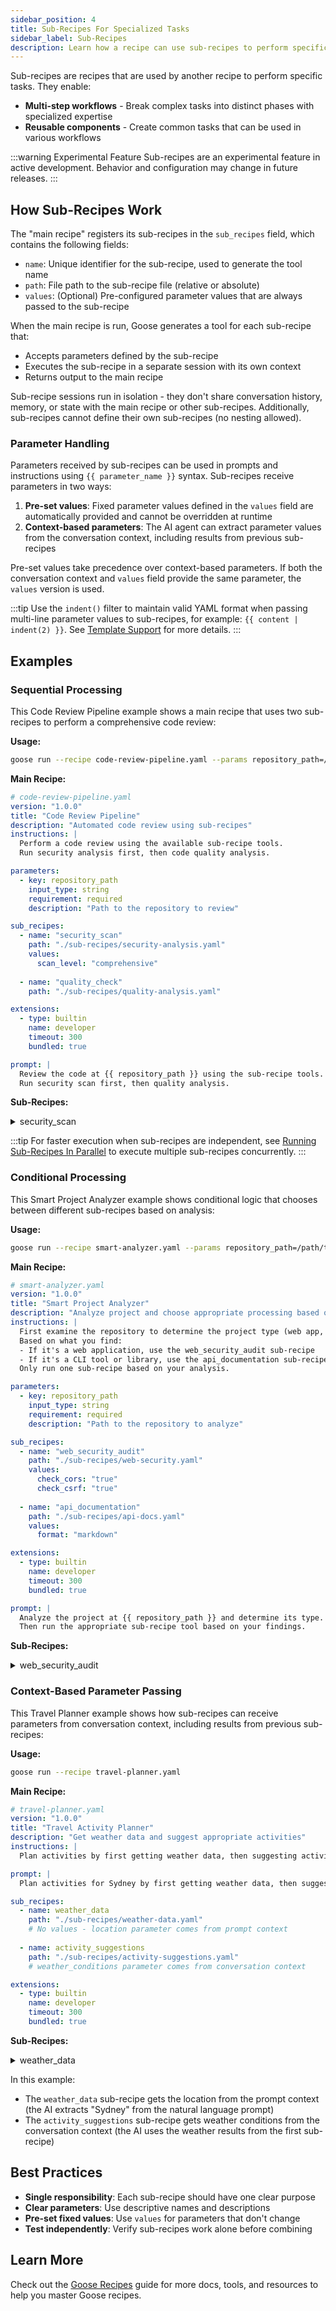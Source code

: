 ```yaml
---
sidebar_position: 4
title: Sub-Recipes For Specialized Tasks
sidebar_label: Sub-Recipes
description: Learn how a recipe can use sub-recipes to perform specific tasks
---
```


Sub-recipes are recipes that are used by another recipe to perform specific tasks. They enable:
- **Multi-step workflows** - Break complex tasks into distinct phases with specialized expertise
- **Reusable components** - Create common tasks that can be used in various workflows

:::warning Experimental Feature
Sub-recipes are an experimental feature in active development. Behavior and configuration may change in future releases.
:::

## How Sub-Recipes Work

The "main recipe" registers its sub-recipes in the `sub_recipes` field, which contains the following fields:

- `name`: Unique identifier for the sub-recipe, used to generate the tool name
- `path`: File path to the sub-recipe file (relative or absolute)
- `values`: (Optional) Pre-configured parameter values that are always passed to the sub-recipe

When the main recipe is run, Goose generates a tool for each sub-recipe that:
- Accepts parameters defined by the sub-recipe
- Executes the sub-recipe in a separate session with its own context
- Returns output to the main recipe

Sub-recipe sessions run in isolation - they don't share conversation history, memory, or state with the main recipe or other sub-recipes. Additionally, sub-recipes cannot define their own sub-recipes (no nesting allowed).

### Parameter Handling

Parameters received by sub-recipes can be used in prompts and instructions using `{{ parameter_name }}` syntax. Sub-recipes receive parameters in two ways:

1. **Pre-set values**: Fixed parameter values defined in the `values` field are automatically provided and cannot be overridden at runtime
2. **Context-based parameters**: The AI agent can extract parameter values from the conversation context, including results from previous sub-recipes

Pre-set values take precedence over context-based parameters. If both the conversation context and `values` field provide the same parameter, the `values` version is used.

:::tip
Use the `indent()` filter to maintain valid YAML format when passing multi-line parameter values to sub-recipes, for example: `{{ content | indent(2) }}`. See [Template Support](/docs/guides/recipes/recipe-reference#template-support) for more details.
:::

## Examples

### Sequential Processing

This Code Review Pipeline example shows a main recipe that uses two sub-recipes to perform a comprehensive code review:

**Usage:**
```bash
goose run --recipe code-review-pipeline.yaml --params repository_path=/path/to/repo
```

**Main Recipe:**

```yaml
# code-review-pipeline.yaml
version: "1.0.0"
title: "Code Review Pipeline"
description: "Automated code review using sub-recipes"
instructions: |
  Perform a code review using the available sub-recipe tools.
  Run security analysis first, then code quality analysis.

parameters:
  - key: repository_path
    input_type: string
    requirement: required
    description: "Path to the repository to review"

sub_recipes:
  - name: "security_scan"
    path: "./sub-recipes/security-analysis.yaml"
    values:
      scan_level: "comprehensive"
  
  - name: "quality_check"
    path: "./sub-recipes/quality-analysis.yaml"

extensions:
  - type: builtin
    name: developer
    timeout: 300
    bundled: true

prompt: |
  Review the code at {{ repository_path }} using the sub-recipe tools.
  Run security scan first, then quality analysis.
```

**Sub-Recipes:**

<details>
  <summary>security_scan</summary>
  ```yaml
  # sub-recipes/security-analysis.yaml
  version: "1.0.0"
  title: "Security Scanner"
  description: "Analyze code for security vulnerabilities"
  instructions: |
    You are a security expert. Analyze the provided code for security issues.
    Focus on common vulnerabilities like SQL injection, XSS, and authentication flaws.

  parameters:
    - key: repository_path
      input_type: string
      requirement: required
      description: "Path to the code to analyze"
    
    - key: scan_level
      input_type: string
      requirement: optional
      default: "standard"
      description: "Depth of security scan (basic, standard, comprehensive)"

  extensions:
    - type: builtin
      name: developer
      timeout: 300
      bundled: true

  prompt: |
    Perform a {{ scan_level }} security analysis on the code at {{ repository_path }}.
    Report any security vulnerabilities found with severity levels and recommendations.
  ```
</details>

<details>
  <summary>quality_check</summary>
  ```yaml
  # sub-recipes/quality-analysis.yaml
  version: "1.0.0"
  title: "Code Quality Analyzer"
  description: "Analyze code quality and best practices"
  instructions: |
    You are a code quality expert. Review code for maintainability, 
    readability, and adherence to best practices.

  parameters:
    - key: repository_path
      input_type: string
      requirement: required
      description: "Path to the code to analyze"

  extensions:
    - type: builtin
      name: developer
      timeout: 300
      bundled: true

  prompt: |
    Analyze the code quality at {{ repository_path }}.
    Check for code smells, complexity issues, and suggest improvements.
  ```
</details>

:::tip
For faster execution when sub-recipes are independent, see [Running Sub-Recipes In Parallel](/docs/tutorials/sub-recipes-in-parallel) to execute multiple sub-recipes concurrently.
:::

### Conditional Processing

This Smart Project Analyzer example shows conditional logic that chooses between different sub-recipes based on analysis:

**Usage:**
```bash
goose run --recipe smart-analyzer.yaml --params repository_path=/path/to/project
```

**Main Recipe:**

```yaml
# smart-analyzer.yaml
version: "1.0.0"
title: "Smart Project Analyzer"
description: "Analyze project and choose appropriate processing based on type"
instructions: |
  First examine the repository to determine the project type (web app, CLI tool, library, etc.).
  Based on what you find:
  - If it's a web application, use the web_security_audit sub-recipe
  - If it's a CLI tool or library, use the api_documentation sub-recipe
  Only run one sub-recipe based on your analysis.

parameters:
  - key: repository_path
    input_type: string
    requirement: required
    description: "Path to the repository to analyze"

sub_recipes:
  - name: "web_security_audit"
    path: "./sub-recipes/web-security.yaml"
    values:
      check_cors: "true"
      check_csrf: "true"
  
  - name: "api_documentation"
    path: "./sub-recipes/api-docs.yaml"
    values:
      format: "markdown"

extensions:
  - type: builtin
    name: developer
    timeout: 300
    bundled: true

prompt: |
  Analyze the project at {{ repository_path }} and determine its type.
  Then run the appropriate sub-recipe tool based on your findings.
```

**Sub-Recipes:**

<details>
  <summary>web_security_audit</summary>
  ```yaml
  # sub-recipes/web-security.yaml
  version: "1.0.0"
  title: "Web Security Auditor"
  description: "Security audit for web applications"
  instructions: |
    You are a web security specialist. Audit web applications for 
    security vulnerabilities specific to web technologies.

  parameters:
    - key: repository_path
      input_type: string
      requirement: required
      description: "Path to the web application code"
    
    - key: check_cors
      input_type: string
      requirement: optional
      default: "false"
      description: "Whether to check CORS configuration"
    
    - key: check_csrf
      input_type: string
      requirement: optional
      default: "false"
      description: "Whether to check CSRF protection"

  extensions:
    - type: builtin
      name: developer
      timeout: 300
      bundled: true

  prompt: |
    Perform a web security audit on {{ repository_path }}.
    {% if check_cors == "true" %}Check CORS configuration for security issues.{% endif %}
    {% if check_csrf == "true" %}Verify CSRF protection is properly implemented.{% endif %}
    Focus on web-specific vulnerabilities like XSS, authentication flaws, and session management.
  ```
</details>

<details>
  <summary>api_documentation</summary>
  ```yaml
  # sub-recipes/api-docs.yaml
  version: "1.0.0"
  title: "API Documentation Generator"
  description: "Generate documentation for APIs and libraries"
  instructions: |
    You are a technical writer specializing in API documentation.
    Create comprehensive documentation for code libraries and APIs.

  parameters:
    - key: repository_path
      input_type: string
      requirement: required
      description: "Path to the code to document"
    
    - key: format
      input_type: string
      requirement: optional
      default: "markdown"
      description: "Output format for documentation (markdown, html, rst)"

  extensions:
    - type: builtin
      name: developer
      timeout: 300
      bundled: true

  prompt: |
    Generate {{ format }} documentation for the code at {{ repository_path }}.
    Include API endpoints, function signatures, usage examples, and installation instructions.
    Focus on making it easy for developers to understand and use this code.
  ```
</details>

### Context-Based Parameter Passing

This Travel Planner example shows how sub-recipes can receive parameters from conversation context, including results from previous sub-recipes:

**Usage:**
```bash
goose run --recipe travel-planner.yaml
```

**Main Recipe:**

```yaml
# travel-planner.yaml
version: "1.0.0"
title: "Travel Activity Planner"
description: "Get weather data and suggest appropriate activities"
instructions: |
  Plan activities by first getting weather data, then suggesting activities based on conditions.

prompt: |
  Plan activities for Sydney by first getting weather data, then suggesting activities based on the weather conditions we receive.

sub_recipes:
  - name: weather_data
    path: "./sub-recipes/weather-data.yaml"
    # No values - location parameter comes from prompt context
  
  - name: activity_suggestions
    path: "./sub-recipes/activity-suggestions.yaml"
    # weather_conditions parameter comes from conversation context

extensions:
  - type: builtin
    name: developer
    timeout: 300
    bundled: true
```

**Sub-Recipes:**

<details>
  <summary>weather_data</summary>
  ```yaml
  # sub-recipes/weather-data.yaml
  version: "1.0.0"
  title: "Weather Data Collector"
  description: "Fetch current weather conditions for a location"
  instructions: |
    You are a weather data specialist. Gather current weather information
    including temperature, conditions, and seasonal context.

  parameters:
    - key: location
      input_type: string
      requirement: required
      description: "City or location to get weather data for"

  extensions:
    - type: stdio
      name: weather
      cmd: uvx
      args:
        - mcp_weather@latest
      timeout: 300
      description: "Weather data for trip planning"
    - type: builtin
      name: developer
      timeout: 300
      bundled: true

  prompt: |
    Get the current weather conditions for {{ location }}.
    Include temperature, weather conditions (sunny, rainy, etc.), 
    and any relevant seasonal information.
  ```
</details>

<details>
  <summary>activity_suggestions</summary>
  ```yaml
  # sub-recipes/activity-suggestions.yaml
  version: "1.0.0"
  title: "Activity Recommender"
  description: "Suggest activities based on weather conditions"
  instructions: |
    You are a travel expert. Recommend appropriate activities and attractions
    based on current weather conditions.

  parameters:
    - key: weather_conditions
      input_type: string
      requirement: required
      description: "Current weather conditions to base recommendations on"

  extensions:
    - type: builtin
      name: developer
      timeout: 300
      bundled: true

  prompt: |
    Based on these weather conditions: {{ weather_conditions }}, 
    suggest appropriate activities, attractions, and travel tips.
    Include both indoor and outdoor options as relevant.
  ```
</details>

In this example:
- The `weather_data` sub-recipe gets the location from the prompt context (the AI extracts "Sydney" from the natural language prompt)
- The `activity_suggestions` sub-recipe gets weather conditions from the conversation context (the AI uses the weather results from the first sub-recipe)

## Best Practices
- **Single responsibility**: Each sub-recipe should have one clear purpose
- **Clear parameters**: Use descriptive names and descriptions
- **Pre-set fixed values**: Use `values` for parameters that don't change
- **Test independently**: Verify sub-recipes work alone before combining

## Learn More
Check out the [Goose Recipes](/docs/guides/recipes) guide for more docs, tools, and resources to help you master Goose recipes.
